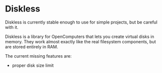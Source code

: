 # Diskless
Diskless is currently stable enough to use for simple projects, but be careful with it.

Diskless is a library for OpenComputers that lets you create virtual disks in memory. They work almost exactly like the real filesystem components, but are stored entirely in RAM.

The current missing features are:
- proper disk size limit